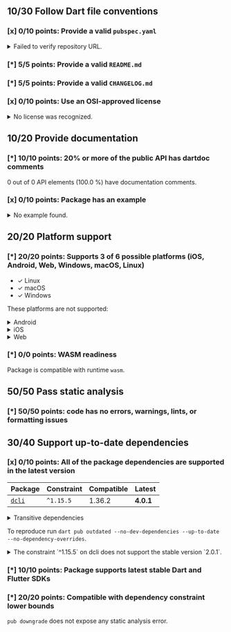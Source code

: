 ## 10/30 Follow Dart file conventions

### [x] 0/10 points: Provide a valid `pubspec.yaml`

<details>
<summary>
Failed to verify repository URL.
</summary>

Please provide a valid [`repository`](https://dart.dev/tools/pub/pubspec#repository) URL in `pubspec.yaml`, such that:

 * `repository` can be cloned,
 * a clone of the repository contains a `pubspec.yaml`, which:,
    * contains `name: onepub`,
    * contains a `version` property, and,
    * does not contain a `publish_to` property.

`pubspec.yaml` from the repository URL mismatch: expected `https://github.com/noojee/onepub.dev` but got `https://github.com/onepub-dev/onepub`.
</details>

### [*] 5/5 points: Provide a valid `README.md`


### [*] 5/5 points: Provide a valid `CHANGELOG.md`


### [x] 0/10 points: Use an OSI-approved license

<details>
<summary>
No license was recognized.
</summary>

Consider using an [OSI-approved license](https://opensource.org/licenses) in the `LICENSE` file to make it more accessible to the community.
</details>

## 10/20 Provide documentation

### [*] 10/10 points: 20% or more of the public API has dartdoc comments

0 out of 0 API elements (100.0 %) have documentation comments.

### [x] 0/10 points: Package has an example

<details>
<summary>
No example found.
</summary>

See [package layout](https://dart.dev/tools/pub/package-layout#examples) guidelines on how to add an example.
</details>

## 20/20 Platform support

### [*] 20/20 points: Supports 3 of 6 possible platforms (iOS, Android, Web, **Windows**, **macOS**, **Linux**)

* ✓ Linux
* ✓ macOS
* ✓ Windows

These platforms are not supported:

<details>
<summary>
Android
</summary>

Cannot assign Android automatically to a binary only package.
</details>
<details>
<summary>
iOS
</summary>

Cannot assign iOS automatically to a binary only package.
</details>
<details>
<summary>
Web
</summary>

Cannot assign Web automatically to a binary only package.
</details>

### [*] 0/0 points: WASM readiness

Package is compatible with runtime `wasm`.

## 50/50 Pass static analysis

### [*] 50/50 points: code has no errors, warnings, lints, or formatting issues


## 30/40 Support up-to-date dependencies

### [x] 0/10 points: All of the package dependencies are supported in the latest version

|Package|Constraint|Compatible|Latest|
|:-|:-|:-|:-|
|[`dcli`]|`^1.15.5`|1.36.2|**4.0.1**|

<details><summary>Transitive dependencies</summary>

|Package|Constraint|Compatible|Latest|
|:-|:-|:-|:-|
|[`archive`]|-|3.6.0|3.6.0|
|[`args`]|-|2.5.0|2.5.0|
|[`async`]|-|2.11.0|2.11.0|
|[`basic_utils`]|-|3.9.4|5.7.0|
|[`boolean_selector`]|-|2.1.1|2.1.1|
|[`characters`]|-|1.3.0|1.3.0|
|[`chunked_stream`]|-|1.4.2|1.4.2|
|[`circular_buffer`]|-|0.11.0|0.11.0|
|[`clock`]|-|1.1.1|1.1.1|
|[`collection`]|-|1.18.0|1.18.0|
|[`convert`]|-|3.1.1|3.1.1|
|[`crypto`]|-|3.0.3|3.0.3|
|[`csv`]|-|5.1.1|6.0.0|
|[`dart_console2`]|-|2.0.1|3.1.1|
|[`dcli_core`]|-|1.36.2|4.0.0|
|[`equatable`]|-|2.0.5|2.0.5|
|[`ffi`]|-|2.1.2|2.1.2|
|[`file`]|-|6.1.4|7.0.0|
|[`file_utils`]|-|1.0.1|1.0.1|
|[`functional_data`]|-|1.2.0|1.2.0|
|[`glob`]|-|2.1.2|2.1.2|
|[`globbing`]|-|1.0.0|1.0.0|
|[`http`]|-|0.13.6|1.2.1|
|[`http_parser`]|-|4.0.2|4.0.2|
|[`ini`]|-|2.1.0|2.1.0|
|[`intl`]|-|0.17.0|0.19.0|
|[`js`]|-|0.7.1|0.7.1|
|[`json2yaml`]|-|3.0.1|3.0.1|
|[`json_annotation`]|-|4.9.0|4.9.0|
|[`logging`]|-|1.2.0|1.2.0|
|[`matcher`]|-|0.12.16+1|0.12.16+1|
|[`meta`]|-|1.15.0|1.15.0|
|[`mime`]|-|1.0.5|1.0.5|
|[`path`]|-|1.9.0|1.9.0|
|[`pointycastle`]|-|3.9.1|3.9.1|
|[`posix`]|-|4.1.0|6.0.1|
|[`pub_semver`]|-|2.1.4|2.1.4|
|[`pubspec2`]|-|2.4.2|4.0.0|
|[`pubspec_lock`]|-|3.0.2|3.0.2|
|[`quiver`]|-|3.2.1|3.2.1|
|[`random_string`]|-|2.3.1|2.3.1|
|[`scope`]|-|3.0.0|4.1.0|
|[`settings_yaml`]|-|4.0.1|8.1.0|
|[`source_span`]|-|1.10.0|1.10.0|
|[`stack_trace`]|-|1.11.1|1.11.1|
|[`stacktrace_impl`]|-|2.3.0|2.3.0|
|[`stream_channel`]|-|2.1.2|2.1.2|
|[`string_scanner`]|-|1.2.0|1.2.0|
|[`sum_types`]|-|0.3.5|0.3.5|
|[`system_info2`]|-|2.0.4|4.0.0|
|[`term_glyph`]|-|1.2.1|1.2.1|
|[`test_api`]|-|0.7.1|0.7.1|
|[`typed_data`]|-|1.3.2|1.3.2|
|[`uuid`]|-|3.0.7|4.4.0|
|[`validators2`]|-|3.0.0|5.0.0|
|[`vin_decoder`]|-|0.2.1-nullsafety|0.2.1-nullsafety|
|[`win32`]|-|3.1.4|5.5.1|
|[`yaml`]|-|3.1.2|3.1.2|
</details>

To reproduce run `dart pub outdated --no-dev-dependencies --up-to-date --no-dependency-overrides`.

[`dcli`]: https://pub.dev/packages/dcli
[`archive`]: https://pub.dev/packages/archive
[`args`]: https://pub.dev/packages/args
[`async`]: https://pub.dev/packages/async
[`basic_utils`]: https://pub.dev/packages/basic_utils
[`boolean_selector`]: https://pub.dev/packages/boolean_selector
[`characters`]: https://pub.dev/packages/characters
[`chunked_stream`]: https://pub.dev/packages/chunked_stream
[`circular_buffer`]: https://pub.dev/packages/circular_buffer
[`clock`]: https://pub.dev/packages/clock
[`collection`]: https://pub.dev/packages/collection
[`convert`]: https://pub.dev/packages/convert
[`crypto`]: https://pub.dev/packages/crypto
[`csv`]: https://pub.dev/packages/csv
[`dart_console2`]: https://pub.dev/packages/dart_console2
[`dcli_core`]: https://pub.dev/packages/dcli_core
[`equatable`]: https://pub.dev/packages/equatable
[`ffi`]: https://pub.dev/packages/ffi
[`file`]: https://pub.dev/packages/file
[`file_utils`]: https://pub.dev/packages/file_utils
[`functional_data`]: https://pub.dev/packages/functional_data
[`glob`]: https://pub.dev/packages/glob
[`globbing`]: https://pub.dev/packages/globbing
[`http`]: https://pub.dev/packages/http
[`http_parser`]: https://pub.dev/packages/http_parser
[`ini`]: https://pub.dev/packages/ini
[`intl`]: https://pub.dev/packages/intl
[`js`]: https://pub.dev/packages/js
[`json2yaml`]: https://pub.dev/packages/json2yaml
[`json_annotation`]: https://pub.dev/packages/json_annotation
[`logging`]: https://pub.dev/packages/logging
[`matcher`]: https://pub.dev/packages/matcher
[`meta`]: https://pub.dev/packages/meta
[`mime`]: https://pub.dev/packages/mime
[`path`]: https://pub.dev/packages/path
[`pointycastle`]: https://pub.dev/packages/pointycastle
[`posix`]: https://pub.dev/packages/posix
[`pub_semver`]: https://pub.dev/packages/pub_semver
[`pubspec2`]: https://pub.dev/packages/pubspec2
[`pubspec_lock`]: https://pub.dev/packages/pubspec_lock
[`quiver`]: https://pub.dev/packages/quiver
[`random_string`]: https://pub.dev/packages/random_string
[`scope`]: https://pub.dev/packages/scope
[`settings_yaml`]: https://pub.dev/packages/settings_yaml
[`source_span`]: https://pub.dev/packages/source_span
[`stack_trace`]: https://pub.dev/packages/stack_trace
[`stacktrace_impl`]: https://pub.dev/packages/stacktrace_impl
[`stream_channel`]: https://pub.dev/packages/stream_channel
[`string_scanner`]: https://pub.dev/packages/string_scanner
[`sum_types`]: https://pub.dev/packages/sum_types
[`system_info2`]: https://pub.dev/packages/system_info2
[`term_glyph`]: https://pub.dev/packages/term_glyph
[`test_api`]: https://pub.dev/packages/test_api
[`typed_data`]: https://pub.dev/packages/typed_data
[`uuid`]: https://pub.dev/packages/uuid
[`validators2`]: https://pub.dev/packages/validators2
[`vin_decoder`]: https://pub.dev/packages/vin_decoder
[`win32`]: https://pub.dev/packages/win32
[`yaml`]: https://pub.dev/packages/yaml

<details>
<summary>
The constraint `^1.15.5` on dcli does not support the stable version `2.0.1`.
</summary>

Try running `dart pub upgrade --major-versions dcli` to update the constraint.
</details>

### [*] 10/10 points: Package supports latest stable Dart and Flutter SDKs


### [*] 20/20 points: Compatible with dependency constraint lower bounds

`pub downgrade` does not expose any static analysis error.